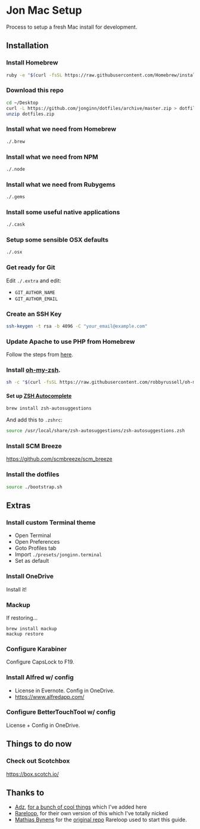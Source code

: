 # Jon Mac Setup

Process to setup a fresh Mac install for development.

## Installation

### Install Homebrew
```bash
ruby -e "$(curl -fsSL https://raw.githubusercontent.com/Homebrew/install/master/install)"
```

### Download this repo
```bash
cd ~/Desktop
curl -L https://github.com/jonginn/dotfiles/archive/master.zip > dotfiles.zip
unzip dotfiles.zip
```

### Install what we need from Homebrew
```bash
./.brew
```

### Install what we need from NPM
```bash
./.node
```

### Install what we need from Rubygems
```bash
./.gems
```

### Install some useful native applications
```bash
./.cask
```

### Setup some sensible OSX defaults
```bash
./.osx
```

### Get ready for Git
Edit `./.extra` and edit:

- `GIT_AUTHOR_NAME`
- `GIT_AUTHOR_EMAIL`

### Create an SSH Key
```bash
ssh-keygen -t rsa -b 4096 -C "your_email@example.com"
```

### Update Apache to use PHP from Homebrew
Follow the steps from [here](https://getgrav.org/blog/macos-sierra-apache-multiple-php-versions).

### Install [oh-my-zsh](https://github.com/robbyrussell/oh-my-zsh).
```bash
sh -c "$(curl -fsSL https://raw.githubusercontent.com/robbyrussell/oh-my-zsh/master/tools/install.sh)"
```

#### Set up [ZSH Autocomplete](https://github.com/zsh-users/zsh-autosuggestions)
```bash
brew install zsh-autosuggestions
```

And add this to `.zshrc`:

```bash
source /usr/local/share/zsh-autosuggestions/zsh-autosuggestions.zsh
```

### Install SCM Breeze

https://github.com/scmbreeze/scm_breeze

### Install the dotfiles
```bash
source ./bootstrap.sh
```

## Extras

### Install custom Terminal theme
- Open Terminal
- Open Preferences
- Goto Profiles tab
- Import `./presets/jonginn.terminal`
- Set as default

### Install OneDrive

Install it!

### Mackup
If restoring...

    brew install mackup
    mackup restore

### Configure Karabiner

Configure CapsLock to F19.

### Install Alfred w/ config

* License in Evernote. Config in OneDrive.
* https://www.alfredapp.com/

### Configure BetterTouchTool w/ config

License + Config in OneDrive.

## Things to do now

### Check out Scotchbox

https://box.scotch.io/

## Thanks to
* [Adz](http://github.com/skattyadz), [for a bunch of cool things](https://github.com/skattyadz/dotfiles/blob/master/homebrew/Brewfile) which I've added here
* [Rareloop](http://github.com/rareloop), for their own version of this which I've totally nicked
* [Mathias Bynens](http://twitter.com/mathias "Follow @mathias on Twitter") for the [original repo](https://github.com/mathiasbynens/dotfiles) Rareloop used to start this guide.

